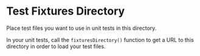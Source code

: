 # Test Fixtures Directory

Place test files you want to use in unit tests in this directory.

In your unit tests, call the `fixturesDirectory()` function to get a URL to
this directory in order to load your test files.
